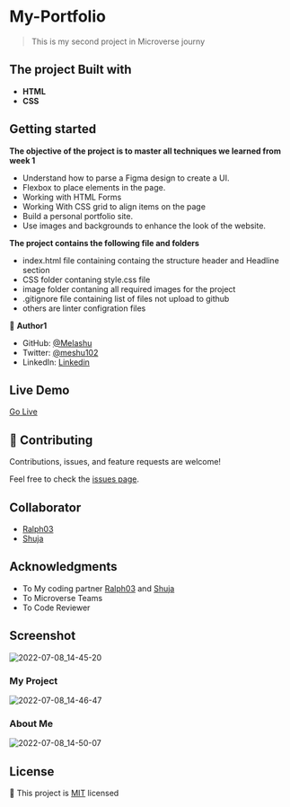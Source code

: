# My-Portfolio
> This is my second project in Microverse journy 

## **The project Built with**

- **HTML**
- **CSS**

## Getting started 
**The objective of the project is to master all techniques we learned from week 1**
- Understand how to parse a Figma design to create a UI.
- Flexbox to place elements in the page.
- Working with HTML Forms 
- Working With CSS grid to align items on the page 
- Build a personal portfolio site.
- Use images and backgrounds to enhance the look of the website.

**The project contains the following file and folders**
- index.html file containing containg the structure header and Headline section 
- CSS folder contaning style.css file 
- image folder contaning all required images for the project 
- .gitignore file containing list of files not upload to github 
- others are linter configration files  

👤 **Author1**

- GitHub: [@Melashu](https://github.com/melashu)
- Twitter: [@meshu102](https://twitter.com/meshu102)
- LinkedIn:  [Linkedin](https://www.linkedin.com/in/melashu-amare-033a50b8/)

## Live Demo 

[Go Live](https://melashu.github.io/My-Portfolio/)

## 🤝 Contributing

Contributions, issues, and feature requests are welcome!

Feel free to check the [issues page](https://github.com/melashu/My-Portfolio/issues).

## Collaborator 

- [Ralph03](https://github.com/eerapheal)
- [Shuja](https://github.com/shuja-shah)

## Acknowledgments 
- To My coding partner  [Ralph03](https://github.com/eerapheal) and  [Shuja](https://github.com/shuja-shah)
- To Microverse Teams
- To Code Reviewer
## Screenshot 
![2022-07-08_14-45-20](https://user-images.githubusercontent.com/30173722/177986166-14fc0215-0d19-43b8-a757-a93c6886defb.png)
### My Project
![2022-07-08_14-46-47](https://user-images.githubusercontent.com/30173722/177986320-8d8a1e4d-1088-4284-b407-ab643c9aff0f.png)
### About Me
![2022-07-08_14-50-07](https://user-images.githubusercontent.com/30173722/177986759-f6fbeeba-36a0-46ad-b4b1-f735b7abfb58.png)

## License 
📝 This project is [MIT](MIT.md) licensed
